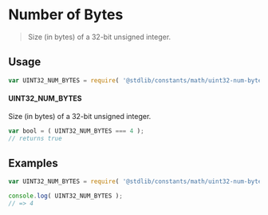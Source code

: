 # Number of Bytes

> Size (in bytes) of a 32-bit unsigned integer.

<section class="usage">

## Usage

```javascript
var UINT32_NUM_BYTES = require( '@stdlib/constants/math/uint32-num-bytes' );
```

#### UINT32_NUM_BYTES

Size (in bytes) of a 32-bit unsigned integer.

```javascript
var bool = ( UINT32_NUM_BYTES === 4 );
// returns true
```

</section>

<!-- /.usage -->

<section class="examples">

## Examples

<!-- TODO: better example -->

```javascript
var UINT32_NUM_BYTES = require( '@stdlib/constants/math/uint32-num-bytes' );

console.log( UINT32_NUM_BYTES );
// => 4
```

</section>

<!-- /.examples -->

<section class="links">

</section>

<!-- /.links -->
